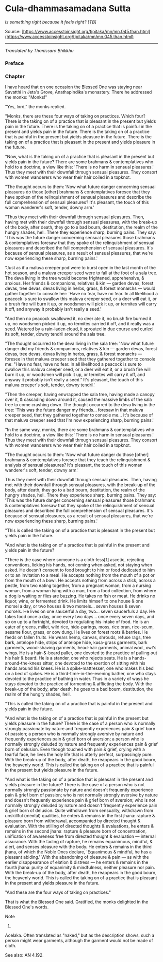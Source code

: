 # Cula-dhammasamadana Sutta

*Is something right because it feels right? [TB]*

Source: [https://www.accesstoinsight.org/tipitaka/mn/mn.045.than.html](https://www.accesstoinsight.org/tipitaka/mn/mn.045.than.html)

---

*Translated by Thanissaro Bhikkhu*

### Preface

### Chapter

I have heard that on one occasion the Blessed One was staying near Savatthi in Jeta's Grove, Anathapindika's monastery. There he addressed the monks: "Monks!"

"Yes, lord," the monks replied.

"Monks, there are these four ways of taking on practices. Which four? There is the taking on of a practice that is pleasant in the present but yields pain in the future. There is the taking on of a practice that is painful in the present and yields pain in the future. There is the taking on of a practice that is painful in the present but yields pleasure in the future. There is the taking on of a practice that is pleasant in the present and yields pleasure in the future.

"Now, what is the taking on of a practice that is pleasant in the present but yields pain in the future? There are some brahmans & contemplatives who hold to a doctrine, a view like this: 'There is no harm in sensual pleasures.' Thus they meet with their downfall through sensual pleasures. They consort with women wanderers who wear their hair coiled in a topknot.

"The thought occurs to them: 'Now what future danger concerning sensual pleasures do those [other] brahmans & contemplatives foresee that they have spoken of the relinquishment of sensual pleasures and describe the full comprehension of sensual pleasures? It's pleasant, the touch of this woman wanderer's soft, tender, downy arm.'

"Thus they meet with their downfall through sensual pleasures. Then, having met with their downfall through sensual pleasures, with the break-up of the body, after death, they go to a bad bourn, destitution, the realm of the hungry shades, hell. There they experience sharp, burning pains. They say: 'This was the future danger concerning sensual pleasures those brahmans & contemplatives foresaw that they spoke of the relinquishment of sensual pleasures and described the full comprehension of sensual pleasures. It's because of sensual pleasures, as a result of sensual pleasures, that we're now experiencing these sharp, burning pains.'

"Just as if a maluva creeper pod were to burst open in the last month of the hot season, and a maluva creeper seed were to fall at the foot of a sala tree. The deva living in the tree would become frightened, apprehensive, & anxious. Her friends & companions, relatives & kin — garden devas, forest devas, tree devas, devas living in herbs, grass, & forest monarchs — would gather together to console her: 'Have no fear, have no fear. In all likelihood a peacock is sure to swallow this maluva creeper seed, or a deer will eat it, or a brush fire will burn it up, or woodsmen will pick it up, or termites will carry it off, and anyway it probably isn't really a seed.'

"And then no peacock swallowed it, no deer ate it, no brush fire burned it up, no woodsmen picked it up, no termites carried it off, and it really was a seed. Watered by a rain-laden cloud, it sprouted in due course and curled its soft, tender, downy tendril around the sala tree.

"The thought occurred to the deva living in the sala tree: 'Now what future danger did my friends & companions, relatives & kin — garden devas, forest devas, tree devas, devas living in herbs, grass, & forest monarchs — foresee in that maluva creeper seed that they gathered together to console me: "Have no fear, have no fear. In all likelihood a peacock is sure to swallow this maluva creeper seed, or a deer will eat it, or a brush fire will burn it up, or woodsmen will pick it up, or termites will carry it off, and anyway it probably isn't really a seed." It's pleasant, the touch of this maluva creeper's soft, tender, downy tendril.'

"Then the creeper, having enwrapped the sala tree, having made a canopy over it, & cascading down around it, caused the massive limbs of the sala tree to come crashing down. The thought occurred to the deva living in the tree: 'This was the future danger my friends... foresaw in that maluva creeper seed, that they gathered together to console me... It's because of that maluva creeper seed that I'm now experiencing sharp, burning pains.'

"In the same way, monks, there are some brahmans & contemplatives who hold to a doctrine, a view like this: 'There is no harm in sensual pleasures.' Thus they meet with their downfall through sensual pleasures. They consort with women wanderers who wear their hair coiled in a topknot.

"The thought occurs to them: 'Now what future danger do those [other] brahmans & contemplatives foresee that they teach the relinquishment & analysis of sensual pleasures? It's pleasant, the touch of this woman wanderer's soft, tender, downy arm.'

Thus they meet with their downfall through sensual pleasures. Then, having met with their downfall through sensual pleasures, with the break-up of the body, after death, they go to a bad bourn, destitution, the realm of the hungry shades, hell. There they experience sharp, burning pains. They say: 'This was the future danger concerning sensual pleasures those brahmans & contemplatives foresaw that they spoke of the relinquishment of sensual pleasures and described the full comprehension of sensual pleasures. It's because of sensual pleasures, as a result of sensual pleasures, that we're now experiencing these sharp, burning pains.'

"This is called the taking on of a practice that is pleasant in the present but yields pain in the future.

"And what is the taking on of a practice that is painful in the present and yields pain in the future?

"There is the case where someone is a cloth-less[1] ascetic, rejecting conventions, licking his hands, not coming when asked, not staying when asked. He doesn't consent to food brought to him or food dedicated to him or to an invitation to a meal. He accepts nothing from the mouth of a pot or from the mouth of a bowl. He accepts nothing from across a stick, across a pestle, from two eating together, from a pregnant woman, from a nursing woman, from a woman lying with a man, from a food collection, from where a dog is waiting or flies are buzzing. He takes no fish or meat. He drinks no liquor, wine, or fermented drink. He limits himself to one house & one morsel a day, or two houses & two morsels... seven houses & seven morsels. He lives on one saucerful a day, two... seven saucerfuls a day. He takes food once a day, once every two days... once every seven days, and so on up to a fortnight, devoted to regulating his intake of food. He is an eater of greens, millet, wild rice, hide-parings, moss, rice bran, rice-scum, sesame flour, grass, or cow dung. He lives on forest roots & berries. He feeds on fallen fruits. He wears hemp, canvas, shrouds, refuse rags, tree bark, antelope hide, strips of antelope hide, kusa-grass garments, bark garments, wood-shaving garments, head-hair garments, animal wool, owl's wings. He is a hair-&-beard puller, one devoted to the practice of pulling out his hair & beard. He is a stander, one who rejects seats. He is a hands-around-the-knees sitter, one devoted to the exertion of sitting with his hands around his knees. He is a spike-mattresser, one who makes his bed on a bed of spikes. He is a third-time-in-the-evening bather, one who stays devoted to the practice of bathing in water. Thus in a variety of ways he stays devoted to the practice of tormenting & afflicting the body. With the break-up of the body, after death, he goes to a bad bourn, destitution, the realm of the hungry shades, hell.

"This is called the taking on of a practice that is painful in the present and yields pain in the future.

"And what is the taking on of a practice that is painful in the present but yields pleasure in the future? There is the case of a person who is normally strongly passionate by nature and frequently experiences pain & grief born of passion; a person who is normally strongly aversive by nature and frequently experiences pain & grief born of aversion; a person who is normally strongly deluded by nature and frequently experiences pain & grief born of delusion. Even though touched with pain & grief, crying with a tearful face, he lives the holy life that is utterly perfect, surpassingly pure. With the break-up of the body, after death, he reappears in the good bourn, the heavenly world. This is called the taking on of a practice that is painful in the present but yields pleasure in the future.

"And what is the taking on of a practice that is pleasant in the present and yields pleasure in the future? There is the case of a person who is not normally strongly passionate by nature and doesn't frequently experience pain & grief born of passion; who is not normally strongly aversive by nature and doesn't frequently experience pain & grief born of aversion; who is not normally strongly deluded by nature and doesn't frequently experience pain & grief born of delusion. Quite withdrawn from sensuality, withdrawn from unskillful (mental) qualities, he enters & remains in the first jhana: rapture & pleasure born from withdrawal, accompanied by directed thought & evaluation. With the stilling of directed thoughts & evaluations, he enters & remains in the second jhana: rapture & pleasure born of concentration, unification of awareness free from directed thought & evaluation — internal assurance. With the fading of rapture, he remains equanimous, mindful, & alert, and senses pleasure with the body. He enters & remains in the third jhana, of which the Noble Ones declare, 'Equanimous & mindful, he has a pleasant abiding.' With the abandoning of pleasure & pain — as with the earlier disappearance of elation & distress — he enters & remains in the fourth jhana: purity of equanimity & mindfulness, neither pleasure nor pain. With the break-up of the body, after death, he reappears in the good bourn, the heavenly world. This is called the taking on of a practice that is pleasant in the present and yields pleasure in the future.

"And these are the four ways of taking on practices."

That is what the Blessed One said. Gratified, the monks delighted in the Blessed One's words.

Note

1.

Acelaka. Often translated as "naked," but as the description shows, such a person might wear garments, although the garment would not be made of cloth.

See also: AN 4.192.